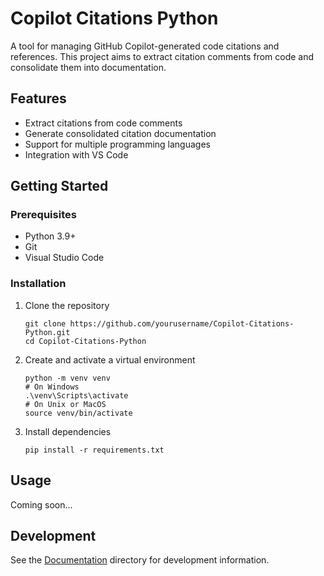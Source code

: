 # Copilot Citations Python

A tool for managing GitHub Copilot-generated code citations and references. This project aims to extract citation comments from code and consolidate them into documentation.

## Features

- Extract citations from code comments
- Generate consolidated citation documentation
- Support for multiple programming languages
- Integration with VS Code

## Getting Started

### Prerequisites

- Python 3.9+
- Git
- Visual Studio Code

### Installation

1. Clone the repository
   ```
   git clone https://github.com/yourusername/Copilot-Citations-Python.git
   cd Copilot-Citations-Python
   ```

2. Create and activate a virtual environment
   ```
   python -m venv venv
   # On Windows
   .\venv\Scripts\activate
   # On Unix or MacOS
   source venv/bin/activate
   ```

3. Install dependencies
   ```
   pip install -r requirements.txt
   ```

## Usage

Coming soon...

## Development

See the [Documentation](./Documentation) directory for development information.
